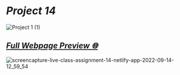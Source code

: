 # _Project 14_

![Project 1 (1)](https://user-images.githubusercontent.com/91872149/189877417-ee28d1fd-3b66-40aa-b82e-d21237eb8200.png)

## _[Full Webpage Preview 🌐](https://live-class-assignment-14.netlify.app/)_
![screencapture-live-class-assignment-14-netlify-app-2022-09-14-12_59_54](https://user-images.githubusercontent.com/91872149/190089737-b0589c0a-b9a5-4d72-a7ed-4ac819b786e7.png)

